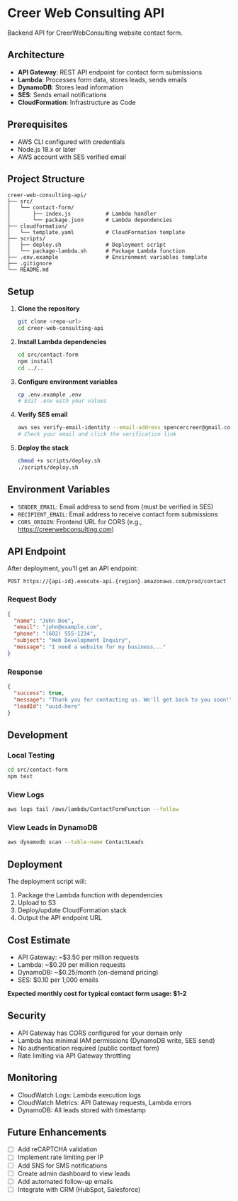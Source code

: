 # Creer Web Consulting API

Backend API for CreerWebConsulting website contact form.

## Architecture

- **API Gateway**: REST API endpoint for contact form submissions
- **Lambda**: Processes form data, stores leads, sends emails
- **DynamoDB**: Stores lead information
- **SES**: Sends email notifications
- **CloudFormation**: Infrastructure as Code

## Prerequisites

- AWS CLI configured with credentials
- Node.js 18.x or later
- AWS account with SES verified email

## Project Structure

```
creer-web-consulting-api/
├── src/
│   └── contact-form/
│       ├── index.js           # Lambda handler
│       └── package.json       # Lambda dependencies
├── cloudformation/
│   └── template.yaml          # CloudFormation template
├── scripts/
│   ├── deploy.sh              # Deployment script
│   └── package-lambda.sh      # Package Lambda function
├── .env.example               # Environment variables template
├── .gitignore
└── README.md
```

## Setup

1. **Clone the repository**
   ```bash
   git clone <repo-url>
   cd creer-web-consulting-api
   ```

2. **Install Lambda dependencies**
   ```bash
   cd src/contact-form
   npm install
   cd ../..
   ```

3. **Configure environment variables**
   ```bash
   cp .env.example .env
   # Edit .env with your values
   ```

4. **Verify SES email**
   ```bash
   aws ses verify-email-identity --email-address spencercreer@gmail.com
   # Check your email and click the verification link
   ```

5. **Deploy the stack**
   ```bash
   chmod +x scripts/deploy.sh
   ./scripts/deploy.sh
   ```

## Environment Variables

- `SENDER_EMAIL`: Email address to send from (must be verified in SES)
- `RECIPIENT_EMAIL`: Email address to receive contact form submissions
- `CORS_ORIGIN`: Frontend URL for CORS (e.g., https://creerwebconsulting.com)

## API Endpoint

After deployment, you'll get an API endpoint:
```
POST https://{api-id}.execute-api.{region}.amazonaws.com/prod/contact
```

### Request Body
```json
{
  "name": "John Doe",
  "email": "john@example.com",
  "phone": "(602) 555-1234",
  "subject": "Web Development Inquiry",
  "message": "I need a website for my business..."
}
```

### Response
```json
{
  "success": true,
  "message": "Thank you for contacting us. We'll get back to you soon!",
  "leadId": "uuid-here"
}
```

## Development

### Local Testing
```bash
cd src/contact-form
npm test
```

### View Logs
```bash
aws logs tail /aws/lambda/ContactFormFunction --follow
```

### View Leads in DynamoDB
```bash
aws dynamodb scan --table-name ContactLeads
```

## Deployment

The deployment script will:
1. Package the Lambda function with dependencies
2. Upload to S3
3. Deploy/update CloudFormation stack
4. Output the API endpoint URL

## Cost Estimate

- API Gateway: ~$3.50 per million requests
- Lambda: ~$0.20 per million requests
- DynamoDB: ~$0.25/month (on-demand pricing)
- SES: $0.10 per 1,000 emails

**Expected monthly cost for typical contact form usage: $1-2**

## Security

- API Gateway has CORS configured for your domain only
- Lambda has minimal IAM permissions (DynamoDB write, SES send)
- No authentication required (public contact form)
- Rate limiting via API Gateway throttling

## Monitoring

- CloudWatch Logs: Lambda execution logs
- CloudWatch Metrics: API Gateway requests, Lambda errors
- DynamoDB: All leads stored with timestamp

## Future Enhancements

- [ ] Add reCAPTCHA validation
- [ ] Implement rate limiting per IP
- [ ] Add SNS for SMS notifications
- [ ] Create admin dashboard to view leads
- [ ] Add automated follow-up emails
- [ ] Integrate with CRM (HubSpot, Salesforce)
